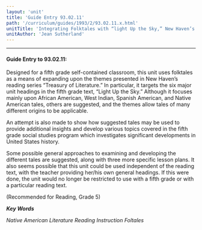 ```yaml
---
layout: 'unit'
title: 'Guide Entry 93.02.11'
path: '/curriculum/guides/1993/2/93.02.11.x.html'
unitTitle: 'Integrating Folktales with “light Up the Sky,” New Haven’s Fifth Grade Reading Series'
unitAuthor: 'Jean Sutherland'
---
```


<body>
<hr/>
 <h4>
  Guide Entry to 93.02.11:
 </h4>
 Designed for a fifth grade self-contained classroom, this unit uses folktales as a means of expanding upon the themes presented in New Haven’s reading series “Treasury of Literature.” In particular, it targets the six major unit headings in the fifth grade text, “Light Up the Sky.” Although it focuses mainly upon African American, West Indian, Spanish American, and Native American tales, others are suggested, and the themes allow tales of many different origins to be applicable.
 <p>
  An attempt is also made to show how suggested tales may be used to provide additional insights and develop various topics covered in the fifth grade social studies program which investigates significant developments in United States history.
 </p>
 <p>
  Some possible general approaches to examining and developing the different tales are suggested, along with three more specific lesson plans. It also seems possible that this unit could be used independent of the reading text, with the teacher providing her/his own general headings. If this were done, the unit would no longer be restricted to use with a fifth grade or with a particular reading text.
 </p>
 <p>
  (Recommended for Reading, Grade 5)
 </p>
<p>
  <b>
   <i>
    Key Words
   </i>
  </b>
  <br/>
 </p>
 <p>
  <i>
   Native American Literature Reading Instruction Foltales
  </i>
 </p>

</body>

